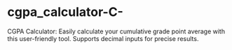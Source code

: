 # cgpa_calculator-C-
CGPA Calculator: Easily calculate your cumulative grade point average with this user-friendly tool. Supports decimal inputs for precise results.
